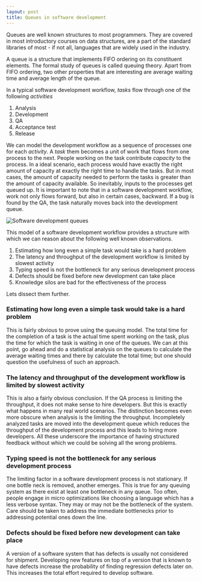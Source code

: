 ```yaml
---
layout: post
title: Queues in software development
---
```


Queues are well known structures to most programmers. They are covered in most introductory courses on data structures, are a part of the standard libraries of most - if not all, languages that are widely used in the industry.

A queue is a structure that implements FIFO ordering on its constituent elements. The formal study of queues is called queuing theory. Apart from FIFO ordering, two other properties that are interesting are average waiting time and average length of the queue.

In a typical software development workflow, *tasks* flow through one of the following *activities*

1. Analysis
2. Development
3. QA
4. Acceptance test
5. Release

We can model the development workflow as a sequence of processes one for each *activity*. A *task* them becomes a unit of work that flows from one process to the next. People working on the task contribute *capacity* to the process. In a ideal scenario, each process would have exactly the right amount of capacity at exactly the right time to handle the tasks. But in most cases, the amount of capacity needed to perform the tasks is greater than the amount of capacity available. So inevitably, inputs to the processes get queued up. It is important to note that in a software development workflow, work not only flows forward, but also in certain cases, backward. If a bug is found by the QA, the task naturally moves back into the development queue.

![Software development queues](https://raw.githubusercontent.com/narainbalaji/narainbalaji.github.io/master/images/Queues.png "Software development queues")

This model of a software development workflow provides a structure with which we can reason about the following well known observations.

1. Estimating how long even a simple task would take is a hard problem
2. The latency and throughput of the development workflow is limited by slowest activity
3. Typing speed is not the bottleneck for any serious development process
4. Defects should be fixed before new development can take place
5. Knowledge silos are bad for the effectiveness of the process

Lets dissect them further.

### Estimating how long even a simple task would take is a hard problem

This is fairly obvious to prove using the queuing model. The total time for the completion of a task is the actual time spent working on the task, plus the time for which the task is waiting in one of the queues. We can at this point, go ahead and do a statistical analysis on the queues to calculate the average waiting times and there by calculate the total time; but one should question the usefulness of such an approach.

### The latency and throughput of the development workflow is limited by slowest activity

This is also a fairly obvious conclusion. If the QA process is limiting the throughput, it does not make sense to hire developers. But this is exactly what happens in many real world scenarios. The distinction becomes even more obscure when analysis is the limiting the throughput. Incompletely analyzed tasks are moved into the development queue which reduces the throughput of the development process and this leads to hiring more developers. All these underscore the importance of having structured feedback without which we could be solving all the wrong problems.

### Typing speed is not the bottleneck for any serious development process

The limiting factor in a software development process is not stationary. If one bottle neck is removed, another emerges. This is true for any queuing system as there exist at least one bottleneck in any queue. Too often, people engage in micro optimizations like choosing a language which has a less verbose syntax. They may or may not be the bottleneck of the system. Care should be taken to address the immediate bottlenecks prior to addressing potential ones down the line.

### Defects should be fixed before new development can take place

A version of a software system that has defects is usually not considered for shipment. Developing new features on top of a version that is known to have defects increase the probability of finding regression defects later on. This increases the total effort required to develop software.
